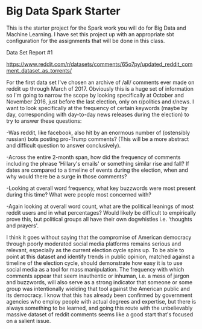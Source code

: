 # Big Data Spark Starter

This is the starter project for the Spark work you will do for Big Data and Machine Learning.
I have set this project up with an appropriate sbt configuration for the assignments that will
be done in this class.


Data Set Report #1

https://www.reddit.com/r/datasets/comments/65o7py/updated_reddit_comment_dataset_as_torrents/

For the first data set I've chosen an archive of /all/ comments ever made on reddit up through March of 2017. Obviously this is a huge set of information so I'm going to narrow the scope by looking specifically at October and November 2016, just before the last election, only on r/politics and r/news. I want to look specifically at the frequency of certain keywords (maybe by day, corresponding with day-to-day news releases during the election) to try to answer these questions:


-Was reddit, like facebook, also hit by an enormous number of (ostensibly russian) bots posting pro-Trump comments? (This will be a more abstract and difficult question to answer conclusively).

-Across the entire 2-month span, how did the frequency of comments including the phrase 'Hillary's emails' or something similar rise and fall? If dates are compared to a timeline of events during the election, when and why would there be a surge in those comments?

-Looking at overall word frequency, what key buzzwords were most present during this time? What were people most concerned with?

-Again looking at overall word count, what are the political leanings of most reddit users and in what percentages? Would likely be difficult to empirically prove this, but political groups all have their own dogwhistles i.e. 'thoughts and prayers'.

I think it goes without saying that the compromise of American democracy through poorly moderated social media platforms remains serious and relevant, especially as the current election cycle spins up. To be able to point at this dataset and identify trends in public opinion, matched against a timeline of the election cycle, should demonstrate how easy it is to use social media as a tool for mass manipulation. The frequency with which comments appear that seem inauthentic or inhuman, i.e. a mess of jargon and buzzwords, will also serve as a strong indicator that someone or some group was intentionally wielding that tool against the American public and its democracy. I know that this has already been confirmed by government agencies who employ people with actual degrees and expertise, but there is always something to be learned, and going this route with the unbelievably massive dataset of reddit comments seems like a good start that's focused on a salient issue.